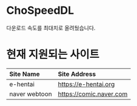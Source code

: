 # ChoSpeedDL

다운로드 속도를 최대치로 올려뒀습니다.


# 현재 지원되는 사이트

|Site Name|Site Address|
|:---|:---|
|e-hentai|https://e-hentai.org|
|naver webtoon|https://comic.naver.com|